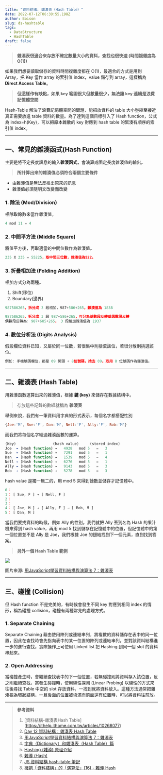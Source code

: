 ```yaml
---
title: "資料結構: 雜湊表（Hash Table）"
date: 2022-07-12T06:30:55.198Z
author: Boison
slug: ds-hashtable
tags:
  - DataStructure
  - HashTable
draft: false
---
```

> **雜湊表很適合來存放不確定數量大小的資料，查找也很快速 (時間複雜度為 O(1))**

如果我們想要讀取儲存的資料時間複雜度都在 O(1)，最適合的方式是用到 Array，把 Key 當作 array 的索引值 index，value 儲存到 array，這樣稱為 **Direct Access Table**。

> **但這樣作有缺點，如果 key 範圍很大但數量很少，無法讓 key 連續是浪費記憶體空間**

Hash-Table 解決了浪費記憶體空間的問題，能把放資料的 table 大小壓縮至接近真正需要放進 table 資料的數量。為了達到這個目標引入了 Hash function，公式為 index=h(Key)，可以把原本雜散的 key 對應到 hash table 的緊湊有順序的索引值 index。

- - -

## 一、常見的雜湊函式(Hash Function)

主要是將不定長度訊息的輸入**雜湊函式**，會演算成固定長度雜湊值的輸出。

> **所計算出來的雜湊值必須符合兩個主要條件**

* 由雜湊值是無法反推出原來的訊息
* 雜湊值必須隨明文改變而改變

### 1. 除法 (Mod/Division)

相除取餘數來當作雜湊值。

```javascript
4 mod 11 = 4
```

### 2. 中間平方法 (Middle Square)

將值平方後，再取適當的中間位數作為雜湊值。

```javascript
235 X 235 = 55225，取中間三位數，雜湊值為522。
```

### 3. 折疊相加法 (Folding Addition)

相加方式分為兩種。

1. Shift(移位)
2. Boundary(邊界)

```javascript
987586265，拆分成 3 段相加，987+586+265，雜湊值為 1838

987586265，拆分成 3 段 987+586+265，可分為基數段反轉或偶數段反轉
偶數段反轉為: 987+685+265， 3 段相加雜湊值為 1937
```

### 4. 數位分析法 (Digits Analysis)

假設欄位資料已知，又屬於同一位數，若很集中則捨棄該位，若很分散則挑選該位。

```javascript
例如: 手機號碼欄位，都是 09 開頭 + 8位號碼，捨去 09，取用 8 位號碼作為雜湊值。
```

- - -

## 二、雜湊表 (Hash Table)

用雜湊函數運算出來的雜湊值，根據 **鍵 (key)** 來儲存在數據結構中。

> 存放這些記錄的數組就稱為 **雜湊表**

舉例來說，我們有一筆資料用字典的形式表示，每個名字都搭配性別

```javascript
{Joe:'M', Sue:'F', Dan:'M', Nell:'F', Ally:'F', Bob:'M'}
```

而我們將每個名字經過雜湊函數的運算。

```javascript
(Key)                 (hash value)     (stored index)
Joe  → (Hash function) →   4928   mod 5   =   3
Sue  → (Hash function) →   7291   mod 5   =   1
Dan  → (Hash function) →   1539   mod 5   =   4
Nell → (Hash function) →   6276   mod 5   =   1
Ally → (Hash function) →   9143   mod 5   =   3
Bob  → (Hash function) →   5278   mod 5   =   3
```

hash value 是獨一無二的，用 mod 5 來得到餘數並儲存才記憶體中。

```javascript
0： 
1： [ Sue, F ] → [ Nell, F ]
2： 
3： 
4： [ Joe, M ] → [ Ally, F ] → [ Bob, M ]
5： [ Dan, M ]
```

當我們要找資料的時候，例如 Ally 的性別，我們就把 Ally 丟到名為 Hash 的果汁機來得到 hash value，再用 mod 5 找到儲存在記憶體中的位置，但記憶體中的第一個位置並不是 Ally 是 Joe，我們根據 Joe 的鏈結找到下一個元素，直到找到答案。

> **另外一個 Hash Table 範例**

![](https://miro.medium.com/max/1336/0*0xeEq-iJDrVAU0zG.png)

圖片來源: [用JavaScript學習資料結構與演算法 7：雜湊表](https://break0344.medium.com/data-structures-and-algorithms-7-hashtables-c00605cfd5e6)

- - -

## 三、碰撞 (Collision)

但 Hash function 不是完美的，有時候會發生不同 key 對應到相同 index 的情形，稱為碰撞 collision，碰撞有兩種常見的處理方式。

### 1. Separate Chaining

Separate Chaining 藉由使用陣列或連結串列，將複數的資料儲存在表中的同一位置，因此在查找時會先指向表中的某一位置的陣列或連結串列，並對該資料結構進一步的進行查找，實際操作上可使用 Linked list 把 Hashing 到同一個 slot 的資料串起來。

### 2. Open Addressing

當碰撞產生時，會繼續查找表中的下一個位置，若無碰撞則將資料存入該位置，反之則繼續查找，當發生碰撞時，使用線性探測 (Linear Probing) 以線性的方式來往後尋找 Table 中空的 slot 存放資料，一找到就將資料放入。這種方法通常把雜湊視為環狀結構，一旦後面的位置被填滿而前面還有位置時，可以將資料往前放。

- - -

> **參考資料**
>
> 1. \[資料結構-雜湊表Hash Table](https://ithelp.ithome.com.tw/articles/10268077)
> 2. [Day 12 資料結構：雜湊表 Hash Table](https://ithelp.ithome.com.tw/articles/10273568)
> 3. [用JavaScript學習資料結構與演算法 7：雜湊表](https://break0344.medium.com/data-structures-and-algorithms-7-hashtables-c00605cfd5e6)
> 4. [字典（Dictionary）和雜湊表（Hash Table）篇](https://blog.techbridge.cc/2017/03/10/javascript-data-structure-algorithm-dictionary-hash-table/)
> 5. [Hashing (雜湊) 原理介紹](https://blog.kennycoder.io/2020/02/18/%E8%B3%87%E6%96%99%E7%B5%90%E6%A7%8B%E8%88%87%E6%BC%94%E7%AE%97%E6%B3%95%E7%AD%86%E8%A8%98-Hashing-%E9%9B%9C%E6%B9%8A%E5%8E%9F%E7%90%86%E4%BB%8B%E7%B4%B9/)
> 6. [雜湊 (Hash)](https://ithelp.ithome.com.tw/articles/10208884)
> 7. [JS 資料結構 hash-table 筆記](https://medium.com/@nicehorse06/js-%E8%B3%87%E6%96%99%E7%B5%90%E6%A7%8B-hash-table-9eed0e7b6f46)
> 8. [擁抱「資料結構」的「演算法」(16) - 雜湊 Hash](https://ithelp.ithome.com.tw/articles/10246777)